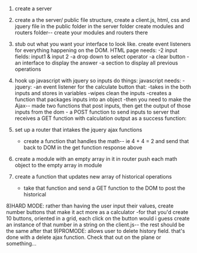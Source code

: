 1) create a server
2) create a the server/ public file structure, create a client.js, html, css and jquery file in the public folder
    in the server folder create modules and routers folder-- create your modules and routers there
3) stub out what you want your interface to look like. create event listeners for everything happening on the DOM. 
    HTML page needs: 
        -2 input fields: input1 & input 2
        -a drop down to select operator 
        -a clear button
        -an interface to display the answer
        -a section to display all previous operations

4) hook up javascript with jquery so inputs do things:
    javascript needs:
        -jquery:
            -an event listener for the calculate button that:
                -takes in the both inputs and stores in variables
                -wipes clean the inputs
                -creates a function that packages inputs into an object
            -then you need to make the Ajax-- made two functions that post inputs, then get the output of those inputs from the dom
        - a POST function to send inputs to server that receives a GET function with calculation output as a success function:
5) set up a router that intakes the jquery ajax functions 
    - create a function that handles the math-- ie 4 + 4 = 2 and send that back to DOM in the get function response above
6) create a module with an empty array in it 
    in router push each math object to the empty array in module
7) create a function that updates new array of historical operations
    - take that function and send a GET function to the DOM to post the historical 

8)HARD MODE: rather than having the user input their values, create number buttons that make it act more as a calculator
    -for that you'd create 10 buttons, oriented in a grid, each click on the button would i guess create an instance of that number in a string on the client.js-- the rest should be the same after that
9)PROMODE: allows user to delete history field. that's done with a delete ajax function. Check that out on the plane or something... 
